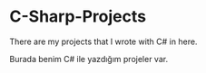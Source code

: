 # C-Sharp-Projects
There are my projects that I wrote with C# in here.

Burada benim C# ile yazdığım projeler var.
